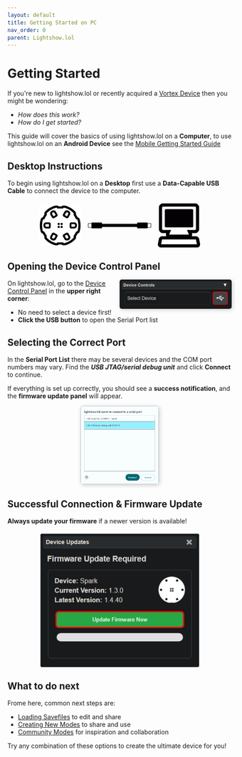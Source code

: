 ```yaml
---
layout: default
title: Getting Started on PC
nav_order: 0
parent: Lightshow.lol
---
```


<style>
.image-container {
  display: flex;
  justify-content: center;
  align-items: center;
  gap: 15px;
  margin: 0 auto;
  padding: 0 15px;
  margin-top: 20px;
}

.image-container img {
  /* Adjust max-width as needed for your layout */
  max-width: 20%;
  height: auto;
  display: block;
}
</style>

# Getting Started
If you're new to lightshow.lol or recently acquired a [Vortex Device](vortex_devices.html) then you might be wondering:
- *How does this work?*
- *How do I get started?*

This guide will cover the basics of using lightshow.lol on a **Computer**, to use lightshow.lol on an **Android Device** see the [Mobile Getting Started Guide](lightshow_lol_getting_started_mobile.html)

## Desktop Instructions
To begin using lightshow.lol on a **Desktop** first use a **Data-Capable USB Cable** to connect the device to the computer.

<div class="image-container">
    <img src="assets/images/vortex-device.png" alt="Vortex Device">
    <img style="max-width:30%" src="assets/images/USB-Cable.png" alt="USB Cable">
    <img src="assets/images/computer-icon.png" alt="Computer">
</div>

## Opening the Device Control Panel

<div style="max-width: 50%; text-align: right; margin: 0px; float:right;">
  <img src="assets/images/lightshow-lol-device-panel-connect.png" style="box-shadow: 2px 2px 10px rgba(0, 0, 0, 0.2); border-radius: 5px;">
</div>

On lightshow.lol, go to the [Device Control Panel](lightshow_lol_device_controls.html) in the **upper right corner**:

 - No need to select a device first!
 - **Click the USB button** to open the Serial Port list

## Selecting the Correct Port
In the **Serial Port List** there may be several devices and the COM port numbers may vary. Find the ***USB JTAG/serial debug unit*** and click **Connect** to continue.

If everything is set up correctly, you should see a **success notification**, and the **firmware update panel** will appear.

<div style="text-align: center; margin: 0 auto; max-width: 35%;">
  <img src="assets/images/lightshow-lol-ports.png" style="box-shadow: 2px 2px 10px rgba(0, 0, 0, 0.2); border-radius: 5px;">
</div>

## Successful Connection & Firmware Update

**Always update your firmware** if a newer version is available!

<div style="text-align: center; max-width: 700px; margin: 20px auto;">
  <div style="display: flex; flex-direction: column; align-items: center; gap: 15px;">
    <img height="300" src="assets/images/spark-firmware-update.png" alt="Firmware Update Panel">
  </div>
</div>

## What to do next

Frome here, common next steps are:

 - [Loading Savefiles](pulling_modes.html) to edit and share
 - [Creating New Modes](creating_modes.html) to share and use
 - [Community Modes](community.html) for inspiration and collaboration

Try any combination of these options to create the ultimate device for you!


